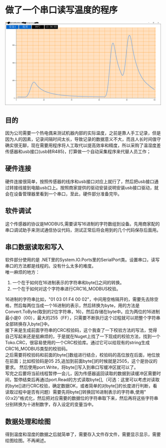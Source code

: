 # 做了一个串口读写温度的程序
![](../Images/serialport.png)
## 目的
因为公司需要一个热电偶来测试机器内部的实际温度，之前是靠人手工记录，但是因为人的因素，记录间隔时间太长，导致记录的数据意义不大，而且人长时间值守确实很无聊，现在需要用程序将人工取代以提高效率和精度，所以采购了温湿度差传感器和usb接口(usb转R485)，打算做一个自动采集程序来代替人员工作；
## 硬件连接
硬件连接很简单，按照传感器的线序和usb接口对应上就行了，然后把usb接口通过转接线接到电脑usb口上。按照商家提供的驱动安装说明安装usb接口驱动，就会在设备管理器里看到一个串口，至此，硬件部分准备完毕。
## 软件调试
这个传感器的协议是MODBUS,需要读写16进制的字符数组到设备。先用商家配的串口调试助手来测试通信协议代码，测试正常后将会用到的几个代码保存后面用。
## 串口数据读取和写入
软件部分使用的是 .NET里的System.IO.Ports里的SerialPort类。设置串口，读写串口的方法都是线程的。没有什么太多的难度。  
唯一麻烦的地方：  
1. 一个在于如何在16进制表示的字符串和byte[]之间的转换。
2. 一个在于如何对这个字符串进行CRC16_MODBUS校验。

16进制的字符串比如，"01 03 01 F4 00 02"，中间用空格隔开的，需要先去除空格，然后每两位当成一个16进制的表示，然后转换为byte，用的方法是Convert.ToByte(取到的2位字符串，16)，然后存储在byte中。应为两位的16进制最小是0（00），最大的255（FF），只需要不断执行这个过程就可以把整个字符串全部转换存入byte[]中。  
接下来是生成前面字符串的CRC校验码，这个我查了一下校验方法的写法，觉得自己写起来还是挺麻烦的，于是就在Nuget上找了一下现成的校验方法，找到一个Toko.CRC，很容易使用的一个CRC校验库。通过它可以给现有的string生成CRC16_MODBUS类型的校验码。  
之后需要将校验码和前面的byte[]数组进行结合，校验码的高位放在后面，地位放在前面；比如校验码是05 25,追加到前面byte[]的时候就是2505，这个是协议的要求。
然后使用port.Write，将byte[]写入到串口写缓冲区就可以了。  
写完之后要将当前线程暂停一会儿，因为传感器返回读取的数据到读缓冲区需要时间，暂停结束后再通过port.Read的方式读取byte[],（可选：这里可以考虑对读取的byte[]进行CRC校验，确定数据OK，或者简单的对byte[]的长度进行判断，看读取过程中是否有问题）需要先将byte[]转换回16进制表示的字符串,使用"{0:x2}"格式化，然后把对应需要的数据位的字符串取下来，然后再将这些字符串分别转换为十进制数字，存入设定的变量当中。  
## 数据处理和绘图
得到温度和湿度的数据之后就简单了，需要存入文件存文件，需要显示显示，需要绘图绘图。不再阐述。

